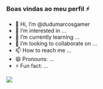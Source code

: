 ### Boas vindas ao meu perfil ⚡

- 👋 Hi, I’m @dudumarcosgamer
- 👀 I’m interested in ...
- 🌱 I’m currently learning ...
- 💞️ I’m looking to collaborate on ...
- 📫 How to reach me ...
- 😄 Pronouns: ...
- ⚡ Fun fact: ...

![](https://media1.tenor.com/m/F-X3WFaazQAAAAAd/statue-of-god.gif)

